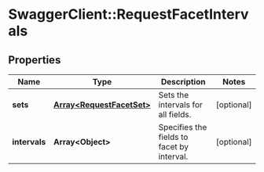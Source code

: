 # SwaggerClient::RequestFacetIntervals

## Properties
Name | Type | Description | Notes
------------ | ------------- | ------------- | -------------
**sets** | [**Array&lt;RequestFacetSet&gt;**](RequestFacetSet.md) | Sets the intervals for all fields. | [optional] 
**intervals** | **Array&lt;Object&gt;** | Specifies the fields to facet by interval. | [optional] 



